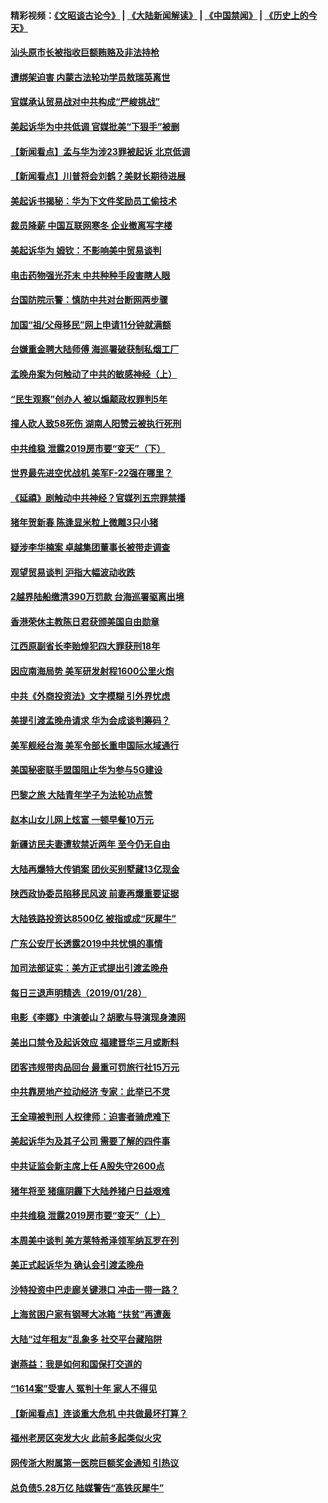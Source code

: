 #### 精彩视频：[《文昭谈古论今》](https://github.com/gfw-breaker/wenzhao/blob/master/README.md?t=01292130) | [《大陆新闻解读》](https://github.com/gfw-breaker/ntdtv-comedy/blob/master/README.md?t=01292130) | [《中国禁闻》](https://github.com/gfw-breaker/ntdtv-news/blob/master/README.md?t=01292130) | [《历史上的今天》](https://github.com/gfw-breaker/today-in-history/blob/master/README.md?t=01292130) 

#### [汕头原市长被指收巨额贿赂及非法持枪](../pages/nsc413/n11011202.md?t=01292130) 

#### [遭绑架迫害 内蒙古法轮功学员敖瑞英离世](../pages/nsc413/n11010681.md?t=01292130) 

#### [官媒承认贸易战对中共构成“严峻挑战”](../pages/nsc413/n11011040.md?t=01292130) 

#### [美起诉华为中共低调 官媒批美“下狠手”被删](../pages/nsc413/n11011149.md?t=01292130) 

#### [【新闻看点】孟与华为涉23罪被起诉 北京低调](../pages/nsc413/n11011100.md?t=01292130) 

#### [【新闻看点】川普将会刘鹤？美财长期待进展](../pages/nsc413/n11011103.md?t=01292130) 

#### [美起诉书揭秘：华为下文件奖励员工偷技术](../pages/nsc413/n11010958.md?t=01292130) 

#### [裁员降薪 中国互联网寒冬 企业撤离写字楼](../pages/nsc413/n11010734.md?t=01292130) 

#### [美起诉华为  姆钦：不影响美中贸易谈判](../pages/nsc413/n11010980.md?t=01292130) 

#### [电击药物强光芥末 中共种种手段害瞎人眼](../pages/nsc413/n11008308.md?t=01292130) 

#### [台国防院示警：慎防中共对台断网两步骤](../pages/nsc413/n11010433.md?t=01292130) 

#### [加国“祖/父母移民”网上申请11分钟就满额](../pages/nsc413/n11009372.md?t=01292130) 

#### [台嫌重金聘大陆师傅 海巡署破获制私烟工厂](../pages/nsc413/n11010437.md?t=01292130) 

#### [孟晚舟案为何触动了中共的敏感神经（上）](../pages/nsc413/n11008466.md?t=01292130) 


#### [“民生观察”创办人 被以煽颠政权罪判5年](../pages/nsc413/n11010457.md?t=01292130) 

#### [撞人砍人致58死伤 湖南人阳赞云被执行死刑](../pages/nsc413/n11010093.md?t=01292130) 

#### [中共维稳 泄露2019房市要“变天”（下）](../pages/nsc413/n11007240.md?t=01292130) 

#### [世界最先进空优战机 美军F-22强在哪里？](../pages/nsc413/n11010323.md?t=01292130) 

#### [《延禧》剧触动中共神经？官媒列五宗罪禁播](../pages/nsc413/n11008401.md?t=01292130) 

#### [猪年贺新春 陈逢显米粒上微雕3只小猪](../pages/nsc413/n11010281.md?t=01292130) 

#### [疑涉李华楠案 卓越集团董事长被带走调查](../pages/nsc413/n11010191.md?t=01292130) 

#### [观望贸易谈判 沪指大幅波动收跌](../pages/nsc413/n11010023.md?t=01292130) 

#### [2越界陆船缴清390万罚款 台海巡署驱离出境](../pages/nsc413/n11010083.md?t=01292130) 

#### [香港荣休主教陈日君获颁美国自由勋章](../pages/nsc413/n11009641.md?t=01292130) 

#### [江西原副省长李贻煌犯四大罪获刑18年](../pages/nsc413/n11010027.md?t=01292130) 

#### [因应南海局势 美军研发射程1600公里火炮](../pages/nsc413/n11010046.md?t=01292130) 

#### [中共《外商投资法》文字模糊 引外界忧虑](../pages/nsc413/n11009663.md?t=01292130) 

#### [美提引渡孟晚舟请求 华为会成谈判筹码？](../pages/nsc413/n11009914.md?t=01292130) 

#### [美军舰经台海 美军令部长重申国际水域通行](../pages/nsc413/n11009987.md?t=01292130) 

#### [美国秘密联手盟国阻止华为参与5G建设](../pages/nsc413/n11008416.md?t=01292130) 

#### [巴黎之旅 大陆青年学子为法轮功点赞](../pages/nsc413/n11008103.md?t=01292130) 

#### [赵本山女儿网上炫富 一顿早餐10万元](../pages/nsc413/n11009491.md?t=01292130) 

#### [新疆访民夫妻遭软禁近两年 至今仍无自由](../pages/nsc413/n11008157.md?t=01292130) 

#### [大陆再爆特大传销案 团伙买别墅藏13亿现金](../pages/nsc413/n11009778.md?t=01292130) 

#### [陕西政协委员陷移民风波 前妻再爆重要证据](../pages/nsc413/n11009652.md?t=01292130) 

#### [大陆铁路投资达8500亿 被指或成“灰犀牛”](../pages/nsc413/n11009071.md?t=01292130) 

#### [广东公安厅长透露2019中共忧惧的事情](../pages/nsc413/n11009531.md?t=01292130) 

#### [加司法部证实：美方正式提出引渡孟晚舟](../pages/nsc413/n11009536.md?t=01292130) 

#### [每日三退声明精选（2019/01/28）](../pages/nsc413/n11009451.md?t=01292130) 

#### [电影《李娜》中演姜山？胡歌与导演现身澳网](../pages/nsc413/n11008780.md?t=01292130) 

#### [美出口禁令及起诉效应 福建晋华三月或断料](../pages/nsc413/n11009319.md?t=01292130) 

#### [团客违规带肉品回台 最重可罚旅行社15万元](../pages/nsc413/n11009060.md?t=01292130) 

#### [中共靠房地产拉动经济 专家：此举已不灵](../pages/nsc413/n11008955.md?t=01292130) 

#### [王全璋被判刑 人权律师：迫害者骑虎难下](../pages/nsc413/n11009061.md?t=01292130) 

#### [美起诉华为及其子公司 需要了解的四件事](../pages/nsc413/n11009051.md?t=01292130) 

#### [中共证监会新主席上任 A股失守2600点](../pages/nsc413/n11008398.md?t=01292130) 

#### [猪年将至 猪瘟阴霾下大陆养猪户日益艰难](../pages/nsc413/n11008686.md?t=01292130) 

#### [中共维稳 泄露2019房市要“变天”（上）](../pages/nsc413/n11007200.md?t=01292130) 

#### [本周美中谈判 美方莱特希泽领军纳瓦罗在列](../pages/nsc413/n11008813.md?t=01292130) 

#### [美正式起诉华为 确认会引渡孟晚舟](../pages/nsc413/n11008885.md?t=01292130) 

#### [沙特投资中巴走廊关键港口 冲击一带一路？](../pages/nsc413/n11008620.md?t=01292130) 

#### [上海贫困户家有钢琴大冰箱 “扶贫”再遭轰](../pages/nsc413/n11008641.md?t=01292130) 

#### [大陆“过年租友”乱象多 社交平台藏陷阱](../pages/nsc413/n11008490.md?t=01292130) 

#### [谢燕益：我是如何和国保打交道的](../pages/nsc413/n11008365.md?t=01292130) 

#### [“1614案”受害人 冤判十年 家人不得见](../pages/nsc413/n11007983.md?t=01292130) 

#### [【新闻看点】连谈重大危机 中共做最坏打算？](../pages/nsc413/n11008462.md?t=01292130) 

#### [福州老房区突发大火 此前多起类似火灾](../pages/nsc413/n11007999.md?t=01292130) 

#### [网传浙大附属第一医院巨额奖金通知 引热议](../pages/nsc413/n11008429.md?t=01292130) 

#### [总负债5.28万亿 陆媒警告“高铁灰犀牛”](../pages/nsc413/n11008449.md?t=01292130) 

